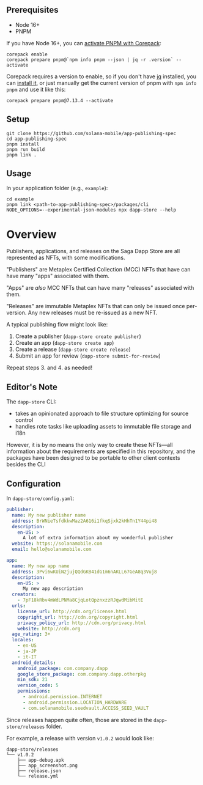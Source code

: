 ## Prerequisites

- Node 16+
- PNPM

If you have Node 16+, you can [activate PNPM with Corepack](https://pnpm.io/installation#using-corepack):

```shell
corepack enable
corepack prepare pnpm@`npm info pnpm --json | jq -r .version` --activate
```

Corepack requires a version to enable, so if you don't have [jq](https://stedolan.github.io/jq/) installed, you can [install it](https://formulae.brew.sh/formula/jq), or just manually get the current version of pnpm with `npm info pnpm` and use it like this:

```shell
corepack prepare pnpm@7.13.4 --activate
```

## Setup

```shell
git clone https://github.com/solana-mobile/app-publishing-spec
cd app-publishing-spec
pnpm install
pnpm run build
pnpm link .
```

## Usage

In your application folder (e.g., `example`):

```shell
cd example
pnpm link <path-to-app-publishing-spec>/packages/cli
NODE_OPTIONS=--experimental-json-modules npx dapp-store --help
```

# Overview

Publishers, applications, and releases on the Saga Dapp Store are all represented as NFTs, with some modifications.

"Publishers" are Metaplex Certified Collection (MCC) NFTs that have can have many "apps" associated with them.

"Apps" are _also_ MCC NFTs that can have many "releases" associated with them.

"Releases" are immutable Metaplex NFTs that can only be issued once per-version. Any new releases must be re-issued as a new NFT.

A typical publishing flow might look like:

1. Create a publisher (`dapp-store create publisher`)
2. Create an app (`dapp-store create app`)
3. Create a release (`dapp-store create release`)
4. Submit an app for review (`dapp-store submit-for-review`)

Repeat steps 3. and 4. as needed!

## Editor's Note

The `dapp-store` CLI:

- takes an opinionated approach to file structure optimizing for source control
- handles rote tasks like uploading assets to immutable file storage and i18n

However, it is by no means the only way to create these NFTs—all information about the requirements are specified in this repository, and the packages have been designed to be portable to other client contexts besides the CLI

## Configuration

In `dapp-store/config.yaml`:

```yaml
publisher:
  name: My new publisher name
  address: BrWNieTsfdkkwMaz2A616i1fkqSjxk2kHhTn1Y44pi48
  description:
    en-US: >
      A lot of extra information about my wonderful publisher
  website: https://solanamobile.com
  email: hello@solanamobile.com

app:
  name: My new app name
  address: 3Pvi6wKUiN2jujQQdGKB41dG1m6nAKLL67GeA8q3Vuj8
  description:
    en-US: >
      My new app description
  creators:
    - 7pF18kRbv4mWdLPNMa8CjqLotQpznxzzRJqwdMibMitE
  urls:
    license_url: http://cdn.org/license.html
    copyright_url: http://cdn.org/copyright.html
    privacy_policy_url: http://cdn.org/privacy.html
    website: http://cdn.org
  age_rating: 3+
  locales:
    - en-US
    - ja-JP
    - it-IT
  android_details:
    android_package: com.company.dapp
    google_store_package: com.company.dapp.otherpkg
    min_sdk: 21
    version_code: 5
    permissions:
      - android.permission.INTERNET
      - android.permission.LOCATION_HARDWARE
      - com.solanamobile.seedvault.ACCESS_SEED_VAULT
```

Since releases happen quite often, those are stored in the `dapp-store/releases` folder.

For example, a release with version `v1.0.2` would look like:

```
dapp-store/releases
└── v1.0.2
    ├── app-debug.apk
    ├── app_screenshot.png
    ├── release.json
    └── release.yml
```

